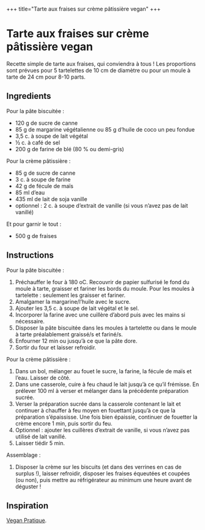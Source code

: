 +++
title="Tarte aux fraises sur crème pâtissière vegan"
+++

# Tarte aux fraises sur crème pâtissière vegan

Recette simple de tarte aux fraises, qui conviendra à tous ! Les proportions sont prévues pour 5 tartelettes de 10 cm de diamètre ou pour un moule à tarte de 24 cm pour 8-10 parts.

## Ingredients

Pour la pâte biscuitée :

- 120 g de sucre de canne
- 85 g de margarine végétalienne ou 85 g d’huile de coco un peu fondue
- 3,5 c. à soupe de lait végétal
- ½ c. à café de sel
- 200 g de farine de blé (80 % ou demi-gris)

Pour la crème pâtissière :

- 85 g de sucre de canne
- 3 c. à soupe de farine
- 42 g de fécule de maïs
- 85 ml d’eau
- 435 ml de lait de soja vanille
- optionnel : 2 c. à soupe d’extrait de vanille (si vous n’avez pas de lait vanillé)

Et pour garnir le tout :

- 500 g de fraises

## Instructions

Pour la pâte biscuitée :

1. Préchauffer le four à 180 oC. Recouvrir de papier sulfurisé le fond du moule à tarte, graisser et fariner les bords du moule. Pour les moules à tartelette : seulement les graisser et fariner.
2. Amalgamer la margarine/l’huile avec le sucre.
3. Ajouter les 3,5 c. à soupe de lait végétal et le sel.
4. Incorporer la farine avec une cuillère d’abord puis avec les mains si nécessaire.
5. Disposer la pâte biscuitée dans les moules à tartelette ou dans le moule à tarte préalablement graissé/s et fariné/s.
6. Enfourner 12 min ou jusqu’à ce que la pâte dore.
7. Sortir du four et laisser refroidir.

Pour la crème pâtissière :

1. Dans un bol, mélanger au fouet le sucre, la farine, la fécule de maïs et l’eau. Laisser de côté.
2. Dans une casserole, cuire à feu chaud le lait jusqu’à ce qu’il frémisse. En prélever 100 ml à verser et mélanger dans la précédente préparation sucrée.
3. Verser la préparation sucrée dans la casserole contenant le lait et continuer à chauffer à feu moyen en fouettant jusqu’à ce que la préparation s’épaississe. Une fois bien épaissie, continuer de fouetter la crème encore 1 min, puis sortir du feu.
4. Optionnel : ajouter les cuillères d’extrait de vanille, si vous n’avez pas utilisé de lait vanillé.
5. Laisser tiédir 5 min.

Assemblage :

1. Disposer la crème sur les biscuits (et dans des verrines en cas de surplus !), laisser refroidir, disposer les fraises équeutées et coupées (ou non), puis mettre au réfrigérateur au minimum une heure avant de déguster !

## Inspiration

[Vegan Pratique](https://vegan-pratique.fr/recettes/tarte-aux-fraises-creme-patissiere/).
